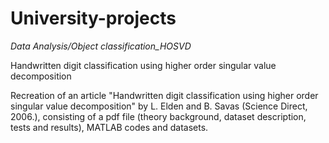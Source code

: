 # University-projects
*Data Analysis/Object classification_HOSVD*

Handwritten digit classification using higher order singular value decomposition

Recreation of an article "Handwritten digit classification using higher order singular value
decomposition" by L. Elden and B. Savas (Science Direct, 2006.), consisting of a pdf file (theory background, dataset description, tests and results), MATLAB codes and datasets. 
